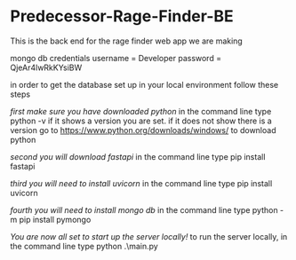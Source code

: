 # Predecessor-Rage-Finder-BE
This is the back end for the rage finder web app we are making

mongo db credentials
username = Developer
password = QjeAr4lwRkKYsiBW

in order to get the database set up in your local environment follow these steps

*first make sure you have downloaded python*
    in the command line type        python -v
    if it shows a version you are set.
    if it does not show there is a version go to https://www.python.org/downloads/windows/ to download python

*second you will download fastapi* 
    in the command line type                                    pip install fastapi

*third you will need to install uvicorn*
    in the command line type                                    pip install uvicorn

*fourth you will need to install mongo db*
    in the command line type                                    python -m pip install pymongo

*You are now all set to start up the server locally!*
    to run the server locally, in the command line type         python .\main.py

